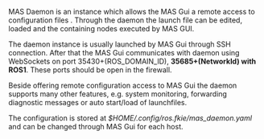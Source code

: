 MAS Daemon is an instance which allows the MAS Gui a remote access to configuration files . Through the daemon the launch file can be edited, loaded and the containing nodes executed by MAS GUI.

The daemon instance is usually launched by MAS Gui through SSH connection. After that the MAS Gui communicates with daemon using WebSockets on port 35430+(ROS_DOMAIN_ID), __35685+(NetworkId) with ROS1__. These ports should be open in the firewall.

Beside offering remote configuration access to MAS Gui the daemon supports many other features, e.g. system monitoring, forwarding diagnostic messages or auto start/load of launchfiles.

The configuration is stored at *$HOME/.config/ros.fkie/mas_daemon.yaml* and can be changed through MAS Gui for each host.
